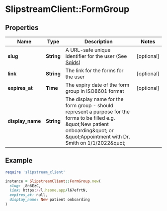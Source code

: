 # SlipstreamClient::FormGroup

## Properties

| Name | Type | Description | Notes |
| ---- | ---- | ----------- | ----- |
| **slug** | **String** | A URL-safe unique identifier for the user (See [Sqids](https://sqids.org)) | [optional] |
| **link** | **String** | The link for the forms for the user | [optional] |
| **expires_at** | **Time** | The expiry date of the form group in ISO8601 format | [optional] |
| **display_name** | **String** | The display name for the form group - should represent a purpose for the forms to be filled e.g. \&quot;New patient onboarding\&quot; or \&quot;Appointment with Dr. Smith on 1/1/2022\&quot; |  |

## Example

```ruby
require 'slipstream_client'

instance = SlipstreamClient::FormGroup.new(
  slug: _8n6EzC,
  link: https://l.hsone.app/l67efrtN,
  expires_at: null,
  display_name: New patient onboarding
)
```

